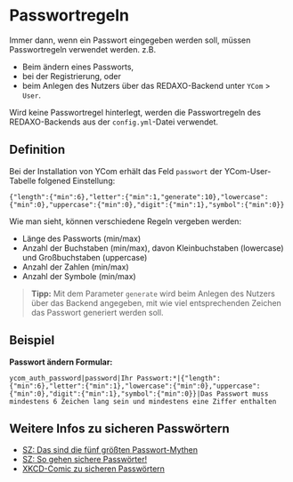# Passwortregeln

Immer dann, wenn ein Passwort eingegeben werden soll, müssen Passwortregeln verwendet werden. z.B. 

* Beim ändern eines Passworts,
* bei der Registrierung, oder
* beim Anlegen des Nutzers über das REDAXO-Backend unter `YCom` > `User`.

Wird keine Passwortregel hinterlegt, werden die Passwortregeln des REDAXO-Backends aus der `config.yml`-Datei verwendet.

## Definition

Bei der Installation von YCom erhält das Feld `passwort` der YCom-User-Tabelle folgened Einstellung:

```
{"length":{"min":6},"letter":{"min":1,"generate":10},"lowercase":{"min":0},"uppercase":{"min":0},"digit":{"min":1},"symbol":{"min":0}}
```

Wie man sieht, können verschiedene Regeln vergeben werden:
* Länge des Passworts (min/max)
* Anzahl der Buchstaben (min/max), davon Kleinbuchstaben (lowercase) und Großbuchstaben (uppercase)
* Anzahl der Zahlen (min/max)
* Anzahl der Symbole (min/max)

> **Tipp:** Mit dem Parameter `generate` wird beim Anlegen des Nutzers über das Backend angegeben, mit wie viel entsprechenden Zeichen das Passwort generiert werden soll.

## Beispiel

**Passwort ändern Formular:**
```
ycom_auth_password|password|Ihr Passwort:*|{"length":{"min":6},"letter":{"min":1},"lowercase":{"min":0},"uppercase":{"min":0},"digit":{"min":1},"symbol":{"min":0}}|Das Passwort muss mindestens 6 Zeichen lang sein und mindestens eine Ziffer enthalten
```

## Weitere Infos zu sicheren Passwörtern

* [SZ: Das sind die fünf größten Passwort-Mythen](https://www.sueddeutsche.de/digital/it-sicherheit-das-sind-die-fuenf-groessten-passwort-mythen-1.3489400)
* [SZ: So gehen sichere Passwörter!](https://www.sueddeutsche.de/digital/it-sicherheit-so-gehen-sichere-passwoerter-1.3587661)
* [XKCD-Comic zu sicheren Passwörtern](https://xkcd.com/936/)


